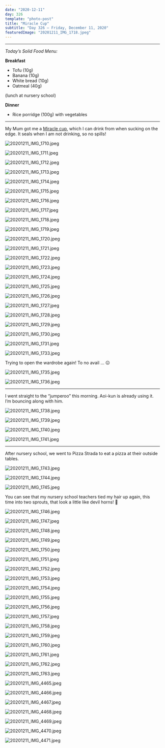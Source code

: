 ```yaml
---
date: "2020-12-11"
day: 326
template: "photo-post"
title: "Miracle Cup"
subtitle: "Day 326 – Friday, December 11, 2020"
featuredImage: "20201211_IMG_1718.jpeg"
---
```


<hr />

_Today’s Solid Food Menu:_

**Breakfast**

- Tofu (10g)
- Banana (10g)
- White bread (10g)
- Oatmeal (40g)

(lunch at nursery school)

**Dinner**

- Rice porridge (100g) with vegetables

<hr />

My Mum got me a <a href="https://www.munchkin.com/miracle-360-7oz-trainer-cup-white.html">Miracle cup</a>, which I can drink from when sucking on the edge. It seals when I am not drinking, so no spills!

![20201211_IMG_1710.jpeg](20201211_IMG_1710.jpeg)

![20201211_IMG_1711.jpeg](20201211_IMG_1711.jpeg)

![20201211_IMG_1712.jpeg](20201211_IMG_1712.jpeg)

![20201211_IMG_1713.jpeg](20201211_IMG_1713.jpeg)

![20201211_IMG_1714.jpeg](20201211_IMG_1714.jpeg)

![20201211_IMG_1715.jpeg](20201211_IMG_1715.jpeg)

![20201211_IMG_1716.jpeg](20201211_IMG_1716.jpeg)

![20201211_IMG_1717.jpeg](20201211_IMG_1717.jpeg)

![20201211_IMG_1718.jpeg](20201211_IMG_1718.jpeg)

![20201211_IMG_1719.jpeg](20201211_IMG_1719.jpeg)

![20201211_IMG_1720.jpeg](20201211_IMG_1720.jpeg)

![20201211_IMG_1721.jpeg](20201211_IMG_1721.jpeg)

![20201211_IMG_1722.jpeg](20201211_IMG_1722.jpeg)

![20201211_IMG_1723.jpeg](20201211_IMG_1723.jpeg)

![20201211_IMG_1724.jpeg](20201211_IMG_1724.jpeg)

![20201211_IMG_1725.jpeg](20201211_IMG_1725.jpeg)

![20201211_IMG_1726.jpeg](20201211_IMG_1726.jpeg)

![20201211_IMG_1727.jpeg](20201211_IMG_1727.jpeg)

![20201211_IMG_1728.jpeg](20201211_IMG_1728.jpeg)

![20201211_IMG_1729.jpeg](20201211_IMG_1729.jpeg)

![20201211_IMG_1730.jpeg](20201211_IMG_1730.jpeg)

![20201211_IMG_1731.jpeg](20201211_IMG_1731.jpeg)

![20201211_IMG_1733.jpeg](20201211_IMG_1733.jpeg)

Trying to open the wardrobe again! To no avail … 😖

![20201211_IMG_1735.jpeg](20201211_IMG_1735.jpeg)

![20201211_IMG_1736.jpeg](20201211_IMG_1736.jpeg)

<hr />

I went straight to the “jumperoo” this morning. Aoi-kun is already using it. I’m bouncing along with him.

![20201211_IMG_1738.jpeg](20201211_IMG_1738.jpeg)

![20201211_IMG_1739.jpeg](20201211_IMG_1739.jpeg)

![20201211_IMG_1740.jpeg](20201211_IMG_1740.jpeg)

![20201211_IMG_1741.jpeg](20201211_IMG_1741.jpeg)

<hr />

After nursery school, we went to Pizza Strada to eat a pizza at their outside tables.

![20201211_IMG_1743.jpeg](20201211_IMG_1743.jpeg)

![20201211_IMG_1744.jpeg](20201211_IMG_1744.jpeg)

![20201211_IMG_1745.jpeg](20201211_IMG_1745.jpeg)

You can see that my nursery school teachers tied my hair up again, this time into two sprouts, that look a little like devil horns! 👹

![20201211_IMG_1746.jpeg](20201211_IMG_1746.jpeg)

![20201211_IMG_1747.jpeg](20201211_IMG_1747.jpeg)

![20201211_IMG_1748.jpeg](20201211_IMG_1748.jpeg)

![20201211_IMG_1749.jpeg](20201211_IMG_1749.jpeg)

![20201211_IMG_1750.jpeg](20201211_IMG_1750.jpeg)

![20201211_IMG_1751.jpeg](20201211_IMG_1751.jpeg)

![20201211_IMG_1752.jpeg](20201211_IMG_1752.jpeg)

![20201211_IMG_1753.jpeg](20201211_IMG_1753.jpeg)

![20201211_IMG_1754.jpeg](20201211_IMG_1754.jpeg)

![20201211_IMG_1755.jpeg](20201211_IMG_1755.jpeg)

![20201211_IMG_1756.jpeg](20201211_IMG_1756.jpeg)

![20201211_IMG_1757.jpeg](20201211_IMG_1757.jpeg)

![20201211_IMG_1758.jpeg](20201211_IMG_1758.jpeg)

![20201211_IMG_1759.jpeg](20201211_IMG_1759.jpeg)

![20201211_IMG_1760.jpeg](20201211_IMG_1760.jpeg)

![20201211_IMG_1761.jpeg](20201211_IMG_1761.jpeg)

![20201211_IMG_1762.jpeg](20201211_IMG_1762.jpeg)

![20201211_IMG_1763.jpeg](20201211_IMG_1763.jpeg)

![20201211_IMG_4465.jpeg](20201211_IMG_4465.jpeg)

![20201211_IMG_4466.jpeg](20201211_IMG_4466.jpeg)

![20201211_IMG_4467.jpeg](20201211_IMG_4467.jpeg)

![20201211_IMG_4468.jpeg](20201211_IMG_4468.jpeg)

![20201211_IMG_4469.jpeg](20201211_IMG_4469.jpeg)

![20201211_IMG_4470.jpeg](20201211_IMG_4470.jpeg)

![20201211_IMG_4471.jpeg](20201211_IMG_4471.jpeg)
